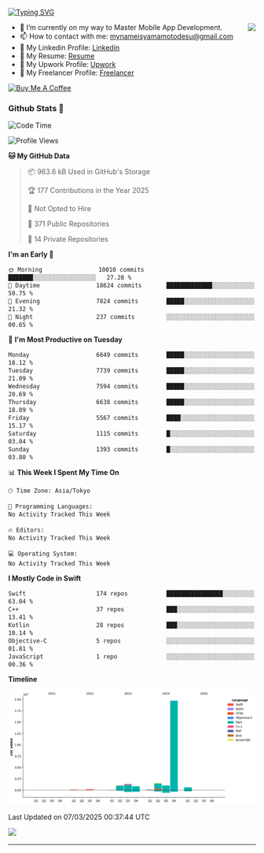 
[![Typing SVG](https://readme-typing-svg.demolab.com/?lines=Thank+You+For+Visiting!!;You+Are+Welcome✨;I+am+Kyo+Yamamoto;Mobile+Developer)](https://git.io/typing-svg)
<p>
<img align="right" src="https://media.giphy.com/media/26ufdb3cYKwbRtYVW/giphy.gif" style="max-width:100%;" height="150px">

- 🌱 I’m currently on my way to Master Mobile App Development.
- 📫 How to contact with me: mynameisyamamotodesu@gmail.com
- 🔗 My Linkedin Profile: [Linkedin](https://www.linkedin.com/in/kyo-yamamoto-a2ab50239)
- 🔗 My Resume: [Resume](https://www.kickresume.com/cv/rNok4e/)
- 🔗 My Upwork Profile: [Upwork](https://www.upwork.com/freelancers/~01aa9115102bb4af25)
- 🔗 My Freelancer Profile: [Freelancer](https://www.freelancer.com/u/yamamotodesu)

<a href="https://www.buymeacoffee.com/kyoyamamoto" target="_blank"><img src="https://cdn.buymeacoffee.com/buttons/default-orange.png" alt="Buy Me A Coffee" height="41" width="174"></a>

### Github Stats 🥇 
<!--START_SECTION:waka-->
![Code Time](http://img.shields.io/badge/Code%20Time-1%2C067%20hrs%204%20mins-blue)

![Profile Views](http://img.shields.io/badge/Profile%20Views-1-blue)

**🐱 My GitHub Data** 

> 📦 963.6 kB Used in GitHub's Storage 
 > 
> 🏆 177 Contributions in the Year 2025
 > 
> 🚫 Not Opted to Hire
 > 
> 📜 371 Public Repositories 
 > 
> 🔑 14 Private Repositories 
 > 
**I'm an Early 🐤** 

```text
🌞 Morning                10010 commits       ███████░░░░░░░░░░░░░░░░░░   27.28 % 
🌆 Daytime                18624 commits       █████████████░░░░░░░░░░░░   50.75 % 
🌃 Evening                7824 commits        █████░░░░░░░░░░░░░░░░░░░░   21.32 % 
🌙 Night                  237 commits         ░░░░░░░░░░░░░░░░░░░░░░░░░   00.65 % 
```
📅 **I'm Most Productive on Tuesday** 

```text
Monday                   6649 commits        █████░░░░░░░░░░░░░░░░░░░░   18.12 % 
Tuesday                  7739 commits        █████░░░░░░░░░░░░░░░░░░░░   21.09 % 
Wednesday                7594 commits        █████░░░░░░░░░░░░░░░░░░░░   20.69 % 
Thursday                 6638 commits        █████░░░░░░░░░░░░░░░░░░░░   18.09 % 
Friday                   5567 commits        ████░░░░░░░░░░░░░░░░░░░░░   15.17 % 
Saturday                 1115 commits        █░░░░░░░░░░░░░░░░░░░░░░░░   03.04 % 
Sunday                   1393 commits        █░░░░░░░░░░░░░░░░░░░░░░░░   03.80 % 
```


📊 **This Week I Spent My Time On** 

```text
🕑︎ Time Zone: Asia/Tokyo

💬 Programming Languages: 
No Activity Tracked This Week

🔥 Editors: 
No Activity Tracked This Week

💻 Operating System: 
No Activity Tracked This Week
```

**I Mostly Code in Swift** 

```text
Swift                    174 repos           ████████████████░░░░░░░░░   63.04 % 
C++                      37 repos            ███░░░░░░░░░░░░░░░░░░░░░░   13.41 % 
Kotlin                   28 repos            ███░░░░░░░░░░░░░░░░░░░░░░   10.14 % 
Objective-C              5 repos             ░░░░░░░░░░░░░░░░░░░░░░░░░   01.81 % 
JavaScript               1 repo              ░░░░░░░░░░░░░░░░░░░░░░░░░   00.36 % 
```



**Timeline**

![Lines of Code chart](https://raw.githubusercontent.com/YamamotoDesu/YamamotoDesu/main/assets/bar_graph.png)


 Last Updated on 07/03/2025 00:37:44 UTC
<!--END_SECTION:waka-->

![](https://github-profile-summary-cards.vercel.app/api/cards/profile-details?username=YamamotoDesu&theme=vue)

----
